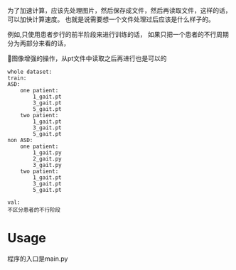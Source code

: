 
为了加速计算，应该先处理图片，然后保存成文件，然后再读取文件，这样的话，可以加快计算速度。
也就是说需要想一个文件处理过后应该是什么样子的。

例如,只使用患者步行的前半阶段来进行训练的话，
如果只把一个患者的不行周期分为两部分来看的话，

📓图像增强的操作，从pt文件中读取之后再进行也是可以的

```
whole dataset:
train:
ASD:
    one patient:
        1_gait.pt
        3_gait.pt
        5_gait.pt
    two patient:
        1_gait.pt
        3_gait.pt
        5_gait.pt
non ASD:
    one patient:
        1_gait.py
        2_gait.py
        3_gait.py
    two patient:
        1_gait.pt
        3_gait.pt
        5_gait.pt

val:
不区分患者的不行阶段
```

# Usage
程序的入口是main.py
